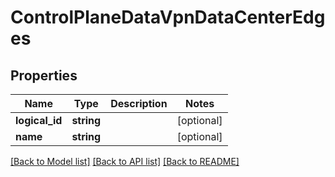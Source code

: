 # ControlPlaneDataVpnDataCenterEdges

## Properties
Name | Type | Description | Notes
------------ | ------------- | ------------- | -------------
**logical_id** | **string** |  | [optional] 
**name** | **string** |  | [optional] 

[[Back to Model list]](../README.md#documentation-for-models) [[Back to API list]](../README.md#documentation-for-api-endpoints) [[Back to README]](../README.md)


